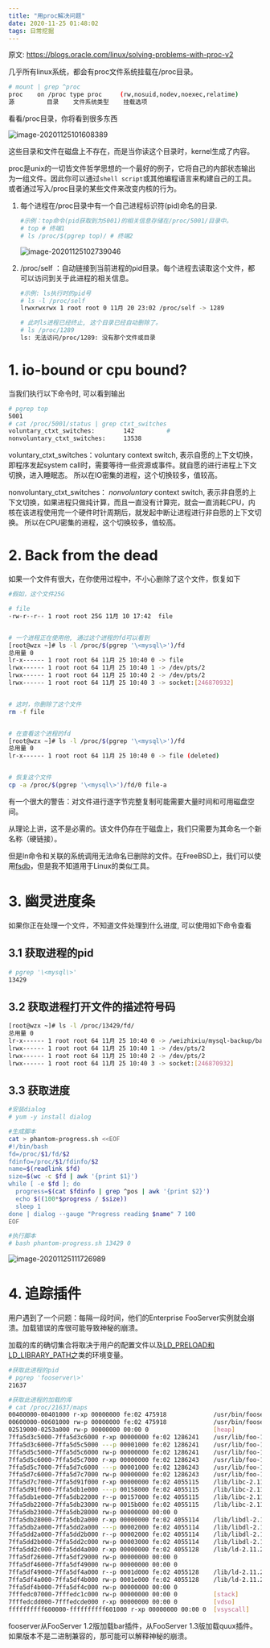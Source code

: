 ```yaml
---
title: "用proc解决问题"
date: 2020-11-25 01:48:02
tags: 日常挖掘
---
```


原文: https://blogs.oracle.com/linux/solving-problems-with-proc-v2



几乎所有linux系统，都会有proc文件系统挂载在/proc目录。

```bash
# mount | grep ^proc
proc    on /proc type proc     (rw,nosuid,nodev,noexec,relatime)
源         目录    文件系统类型    挂载选项
```

看看/proc目录，你将看到很多东西

![image-20201125101608389](http://myapp.img.mykernel.cn/image-20201125101608389.png)

这些目录和文件在磁盘上不存在，而是当你读这个目录时，kernel生成了内容。

proc是unix的一切皆文件哲学思想的一个最好的例子，它将自己的内部状态输出为一组文件。因此你可以通过`shell script`或其他编程语言来构建自己的工具。或者通过写入/proc目录的某些文件来改变内核的行为。

1. 每个进程在/proc目录中有一个自己进程标识符(pid)命名的目录.

   ```bash
   #示例：top命令(pid获取到为5001)的相关信息存储在/proc/5001/目录中。
   # top # 终端1
   # ls /proc/$(pgrep top)/ # 终端2
   ```

   ![image-20201125102739046](http://myapp.img.mykernel.cn/image-20201125102739046.png)

2. /proc/self ：自动链接到当前进程的pid目录。每个进程去读取这个文件，都可以访问到关于此进程的相关信息。

   ```bash
   #示例: ls执行时的pid号
   # ls -l /proc/self
   lrwxrwxrwx 1 root root 0 11月 20 23:02 /proc/self -> 1289
   
   # 此时ls进程已经终止, 这个目录已经自动删除了。
   # ls /proc/1289
   ls: 无法访问/proc/1289: 没有那个文件或目录
   
   ```

   


# 1. io-bound or cpu bound?

当我们执行以下命令时, 可以看到输出

```bash
# pgrep top
5001
# cat /proc/5001/status | grep ctxt_switches 
voluntary_ctxt_switches:        142         #  
nonvoluntary_ctxt_switches:     13538
```

voluntary_ctxt_switches：voluntary context switch, 表示自愿的上下文切换，即程序发起system call时，需要等待一些资源或事件。就自愿的进行进程上下文切换，进入睡眠态。 所以在IO密集的进程，这个切换较多，值较高。

nonvoluntary_ctxt_switches： *nonvoluntary* context switch, 表示非自愿的上下文切换，如果进程只做纯计算，而且一直没有计算完，就会一直消耗CPU，内核在该进程使用完一个硬件时针周期后，就发起中断让进程进行非自愿的上下文切换。         所以在CPU密集的进程，这个切换较多，值较高。



<!--more-->

# 2. Back from the dead

如果一个文件有很大，在你使用过程中，不小心删除了这个文件，恢复如下

```bash
#假如，这个文件25G

# file
-rw-r--r-- 1 root root 25G 11月 10 17:42  file


# 一个进程正在使用他, 通过这个进程的fd可以看到
[root@wzx ~]# ls -l /proc/$(pgrep '\<mysql\>')/fd
总用量 0
lr-x------ 1 root root 64 11月 25 10:40 0 -> file
lrwx------ 1 root root 64 11月 25 10:40 1 -> /dev/pts/2
lrwx------ 1 root root 64 11月 25 10:40 2 -> /dev/pts/2
lrwx------ 1 root root 64 11月 25 10:40 3 -> socket:[246870932]


# 这时，你删除了这个文件
rm -f file


# 在查看这个进程的fd
[root@wzx ~]# ls -l /proc/$(pgrep '\<mysql\>')/fd
总用量 0
lr-x------ 1 root root 64 11月 25 10:40 0 -> file (deleted)


# 恢复这个文件
cp -a /proc/$(pgrep '\<mysql\>')/fd/0 file-a
```



有一个很大的警告：对文件进行逐字节完整复制可能需要大量时间和可用磁盘空间。

从理论上讲，这不是必需的。该文件仍存在于磁盘上，我们只需要为其命名一个新名称（硬链接）。

但是ln命令和关联的系统调用无法命名已删除的文件。在FreeBSD上，我们可以使用[fsdb](http://nixdoc.net/man-pages/FreeBSD/man8/fsdb.8.html)，但是我不知道用于Linux的类似工具。



# 3. 幽灵进度条

如果你正在处理一个文件，不知道文件处理到什么进度, 可以使用如下命令查看

## 3.1 获取进程的pid

```bash
# pgrep '\<mysql\>'
13429
```

## 3.2 获取进程打开文件的描述符号码

```bash
[root@wzx ~]# ls -l /proc/13429/fd/
总用量 0
lr-x------ 1 root root 64 11月 25 10:40 0 -> /weizhixiu/mysql-backup/backup/full_backup/backup/full_backup/prod_full_backup-2020-11-10_16-05-54-.sql
lrwx------ 1 root root 64 11月 25 10:40 1 -> /dev/pts/2
lrwx------ 1 root root 64 11月 25 10:40 2 -> /dev/pts/2
lrwx------ 1 root root 64 11月 25 10:40 3 -> socket:[246870932]
```

## 3.3 获取进度

```bash
#安装dialog
# yum -y install dialog

#生成脚本
cat > phantom-progress.sh <<EOF
#!/bin/bash
fd=/proc/$1/fd/$2
fdinfo=/proc/$1/fdinfo/$2
name=$(readlink $fd)
size=$(wc -c $fd | awk '{print $1}')
while [ -e $fd ]; do
  progress=$(cat $fdinfo | grep ^pos | awk '{print $2}')
  echo $((100*$progress / $size))
  sleep 1
done | dialog --gauge "Progress reading $name" 7 100
EOF

#执行脚本
# bash phantom-progress.sh 13429 0
```

![image-20201125111726989](http://myapp.img.mykernel.cn/image-20201125111726989.png)





# 4. 追踪插件

用户遇到了一个问题：每隔一段时间，他们的Enterprise FooServer实例就会崩溃。加载错误的库很可能导致神秘的崩溃。

加载的库的确切集合将取决于用户的配置文件以及[LD_PRELOAD和LD_LIBRARY_PATH之](http://tldp.org/HOWTO/Program-Library-HOWTO/shared-libraries.html)类的环境变量。

```bash
#获取此进程的pid
# pgrep 'fooserver\>'
21637

#获取此进程的加载的库
# cat /proc/21637/maps
00400000-00401000 r-xp 00000000 fe:02 475918             /usr/bin/fooserver
00600000-00601000 rw-p 00000000 fe:02 475918             /usr/bin/fooserver
02519000-0253a000 rw-p 00000000 00:00 0                  [heap]
7ffa5d3c5000-7ffa5d3c6000 r-xp 00000000 fe:02 1286241    /usr/lib/foo-1.2/libplugin-bar.so
7ffa5d3c6000-7ffa5d5c5000 ---p 00001000 fe:02 1286241    /usr/lib/foo-1.2/libplugin-bar.so
7ffa5d5c5000-7ffa5d5c6000 rw-p 00000000 fe:02 1286241    /usr/lib/foo-1.2/libplugin-bar.so
7ffa5d5c6000-7ffa5d5c7000 r-xp 00000000 fe:02 1286243    /usr/lib/foo-1.3/libplugin-quux.so
7ffa5d5c7000-7ffa5d7c6000 ---p 00001000 fe:02 1286243    /usr/lib/foo-1.3/libplugin-quux.so
7ffa5d7c6000-7ffa5d7c7000 rw-p 00000000 fe:02 1286243    /usr/lib/foo-1.3/libplugin-quux.so
7ffa5d7c7000-7ffa5d91f000 r-xp 00000000 fe:02 4055115    /lib/libc-2.11.2.so
7ffa5d91f000-7ffa5db1e000 ---p 00158000 fe:02 4055115    /lib/libc-2.11.2.so
7ffa5db1e000-7ffa5db22000 r--p 00157000 fe:02 4055115    /lib/libc-2.11.2.so
7ffa5db22000-7ffa5db23000 rw-p 0015b000 fe:02 4055115    /lib/libc-2.11.2.so
7ffa5db23000-7ffa5db28000 rw-p 00000000 00:00 0 
7ffa5db28000-7ffa5db2a000 r-xp 00000000 fe:02 4055114    /lib/libdl-2.11.2.so
7ffa5db2a000-7ffa5dd2a000 ---p 00002000 fe:02 4055114    /lib/libdl-2.11.2.so
7ffa5dd2a000-7ffa5dd2b000 r--p 00002000 fe:02 4055114    /lib/libdl-2.11.2.so
7ffa5dd2b000-7ffa5dd2c000 rw-p 00003000 fe:02 4055114    /lib/libdl-2.11.2.so
7ffa5dd2c000-7ffa5dd4a000 r-xp 00000000 fe:02 4055128    /lib/ld-2.11.2.so
7ffa5df26000-7ffa5df29000 rw-p 00000000 00:00 0 
7ffa5df46000-7ffa5df49000 rw-p 00000000 00:00 0 
7ffa5df49000-7ffa5df4a000 r--p 0001d000 fe:02 4055128    /lib/ld-2.11.2.so
7ffa5df4a000-7ffa5df4b000 rw-p 0001e000 fe:02 4055128    /lib/ld-2.11.2.so
7ffa5df4b000-7ffa5df4c000 rw-p 00000000 00:00 0 
7fffedc07000-7fffedc1c000 rw-p 00000000 00:00 0          [stack]
7fffedcdd000-7fffedcde000 r-xp 00000000 00:00 0          [vdso]
ffffffffff600000-ffffffffff601000 r-xp 00000000 00:00 0  [vsyscall]
```

fooserver从FooServer 1.2版加载bar插件，从FooServer 1.3版加载quux插件。如果版本不是二进制兼容的，那可能可以解释神秘的崩溃。









